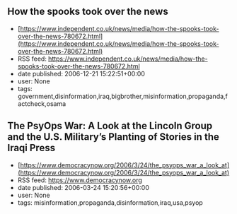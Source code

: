 ## How the spooks took over the news
 - [https://www.independent.co.uk/news/media/how-the-spooks-took-over-the-news-780672.html](https://www.independent.co.uk/news/media/how-the-spooks-took-over-the-news-780672.html)
 - RSS feed: https://www.independent.co.uk/news/media/how-the-spooks-took-over-the-news-780672.html
 - date published: 2006-12-21 15:22:51+00:00
 - user: None
 - tags: government,disinformation,iraq,bigbrother,misinformation,propaganda,factcheck,osama


## The PsyOps War: A Look at the Lincoln Group and the U.S. Military’s Planting of Stories in the Iraqi Press
 - [https://www.democracynow.org/2006/3/24/the_psyops_war_a_look_at](https://www.democracynow.org/2006/3/24/the_psyops_war_a_look_at)
 - RSS feed: https://www.democracynow.org
 - date published: 2006-03-24 15:20:56+00:00
 - user: None
 - tags: misinformation,propaganda,disinformation,iraq,usa,psyop

